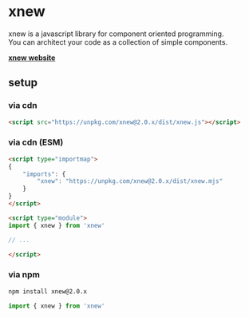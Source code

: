 # xnew
xnew is a javascript library for component oriented programming.  
You can architect your code as a collection of simple components.

[**xnew website**](https://wisroot-com.github.io/xnew)

## setup

### via cdn  
  
```html
<script src="https://unpkg.com/xnew@2.0.x/dist/xnew.js"></script>
```

### via cdn (ESM)

```html
<script type="importmap">
{
    "imports": {
        "xnew": "https://unpkg.com/xnew@2.0.x/dist/xnew.mjs"
    }
}
</script>

<script type="module">
import { xnew } from 'xnew'

// ...

</script>
```

### via npm
```bash
npm install xnew@2.0.x
```
```js
import { xnew } from 'xnew'
```
